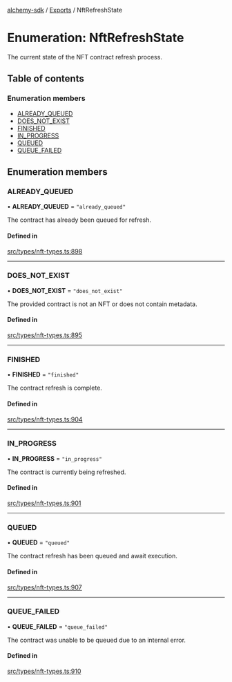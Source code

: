 [alchemy-sdk](../README.md) / [Exports](../modules.md) / NftRefreshState

# Enumeration: NftRefreshState

The current state of the NFT contract refresh process.

## Table of contents

### Enumeration members

- [ALREADY\_QUEUED](NftRefreshState.md#already_queued)
- [DOES\_NOT\_EXIST](NftRefreshState.md#does_not_exist)
- [FINISHED](NftRefreshState.md#finished)
- [IN\_PROGRESS](NftRefreshState.md#in_progress)
- [QUEUED](NftRefreshState.md#queued)
- [QUEUE\_FAILED](NftRefreshState.md#queue_failed)

## Enumeration members

### ALREADY\_QUEUED

• **ALREADY\_QUEUED** = `"already_queued"`

The contract has already been queued for refresh.

#### Defined in

[src/types/nft-types.ts:898](https://github.com/alchemyplatform/alchemy-sdk-js/blob/6dc36f9/src/types/nft-types.ts#L898)

___

### DOES\_NOT\_EXIST

• **DOES\_NOT\_EXIST** = `"does_not_exist"`

The provided contract is not an NFT or does not contain metadata.

#### Defined in

[src/types/nft-types.ts:895](https://github.com/alchemyplatform/alchemy-sdk-js/blob/6dc36f9/src/types/nft-types.ts#L895)

___

### FINISHED

• **FINISHED** = `"finished"`

The contract refresh is complete.

#### Defined in

[src/types/nft-types.ts:904](https://github.com/alchemyplatform/alchemy-sdk-js/blob/6dc36f9/src/types/nft-types.ts#L904)

___

### IN\_PROGRESS

• **IN\_PROGRESS** = `"in_progress"`

The contract is currently being refreshed.

#### Defined in

[src/types/nft-types.ts:901](https://github.com/alchemyplatform/alchemy-sdk-js/blob/6dc36f9/src/types/nft-types.ts#L901)

___

### QUEUED

• **QUEUED** = `"queued"`

The contract refresh has been queued and await execution.

#### Defined in

[src/types/nft-types.ts:907](https://github.com/alchemyplatform/alchemy-sdk-js/blob/6dc36f9/src/types/nft-types.ts#L907)

___

### QUEUE\_FAILED

• **QUEUE\_FAILED** = `"queue_failed"`

The contract was unable to be queued due to an internal error.

#### Defined in

[src/types/nft-types.ts:910](https://github.com/alchemyplatform/alchemy-sdk-js/blob/6dc36f9/src/types/nft-types.ts#L910)
